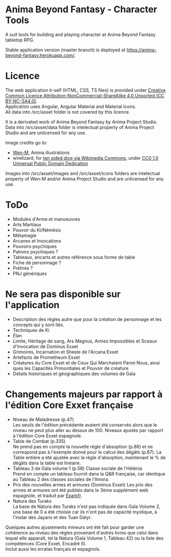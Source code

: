 # Anima Beyond Fantasy - Character Tools

A suit tools for building and playing character at Anima Beyond Fantasy tabletop RPG.

Stable application version (master branch) is deployed at https://anima-beyond-fantasy.herokuapp.com/.

# Licence

The web application it-self (HTML, CSS, TS files) is provided under [Creative Common Licence Attribution-NonCommercial-ShareAlike 4.0 Unported (CC BY-NC-SA4.0)](http://creativecommons.org/licenses/by-nc-sa/4.0/).  
Application uses Angular, Angular Material and Material Icons.  
All data into /src/asset folder is not covered by this licence.

It is a derivated work of Anima Beyond Fantasy by Anima Project Studio.  
Data into /src/asset/data folder is intelectual property of Anima Project Studio and are unlicensed for any use.

Image credits go to:

- [Wen-M](https://www.deviantart.com/wen-m), Anima illustrations
- wirelizard, for [ten sided dice via Wikimedia Commons](https://commons.wikimedia.org/wiki/File:Ten_sided_dice.png), under [CC0 1.0 Universal Public Domain Dedication](https://creativecommons.org/publicdomain/zero/1.0/deed.en) 

Images into /src/asset/images and /src/asset/icons folders are intelectual property of Wen-M and/or Anima Project Studio and are unlicensed for any use.

# ToDo

- Modules d'Arme et manoeuvres
- Arts Martiaux
- Pouvoir du Ki/Némésis
- Métamagie
- Arcanes et Invocations
- Pouvoirs psychiques
- Patrons psychiques ?
- Tableaux, encarts et autres référence sous forme de table
- Fiche de personnage ?
- Prétirés ?
- PNJ génériques

# Ne sera pas disponible sur l'application

- Description des règles autre que pour la création de personnage et les concepts qui y sont liés.
- Techniques de Ki
- Élan
- Limite, Héritage de sang, Ars Magnus, Armes Impossibles et Sceaux d'Invocation de Dominus Exxet
- Grimoires, Incarnation et Sheele de l'Arcana Exxet
- Artefacts de Prometheum Exxet
- Créatures du Core Exxet et de Ceux Qui Marchaient Parmi Nous, ainsi ques les Capacités Primordiales et Pouvoir de créature
- Détails historiques et géographiques des volumes de Gaïa

# Changements majeurs par rapport à l'édition Core Exxet française

- Niveau de Maladresse (p.47)  
  Les seuils de l'édition précédente avaient été conservés alors que le niveau ne peut plus aller au dessus de 100. Niveaux ajustés par rapport à l'édition Core Exxet espagnole.
- Table de Combat (p.335)  
  Ne prend pas en compte la nouvelle règle d'absoption (p.86) et ne correspond pas à l'exemple donné pour le calcul des dégâts (p.87). La Table entière a été ajustée avec la règle d'absoption, maintenant le % de dégâts dans la table est linéaire.
- Tableau 3 de Gaïa volume 1 (p.58) Classe sociale de l'Hélénia  
  Prend en compte un tableau fournit dans la Q&R française, car identique au Tableau 2 des classes sociales de l'Ilmora.
- Prix des nouvelles armes et armures (Dominus Exxet)
  Les prix des armes et armures ont été publiés dans le 3ème supplément web espagnole, et traduit par [Exarkfr](http://projet.animajdr.free.fr/download.php?view.210).
- Natura des Turaks  
  La base de Natura des Turaks n'est pas indiquée dans Gaïa Volume 2, une base de 0 a été choisie car ils n'ont pas de capacité mystique, à l'instar des Jayans et des Tuan Dalyr.

Quelques autres ajustements mineurs ont été fait pour garder une cohérence au niveau des règles provenant d'autres livres que celui dans lequel elle apparaît, tel la Natura (Gaïa Volume 1, Tableau 42) ou la liste des compétences (Core Exxet, Encadré II).  
Inclut aussi les erratas français et espagnols.
